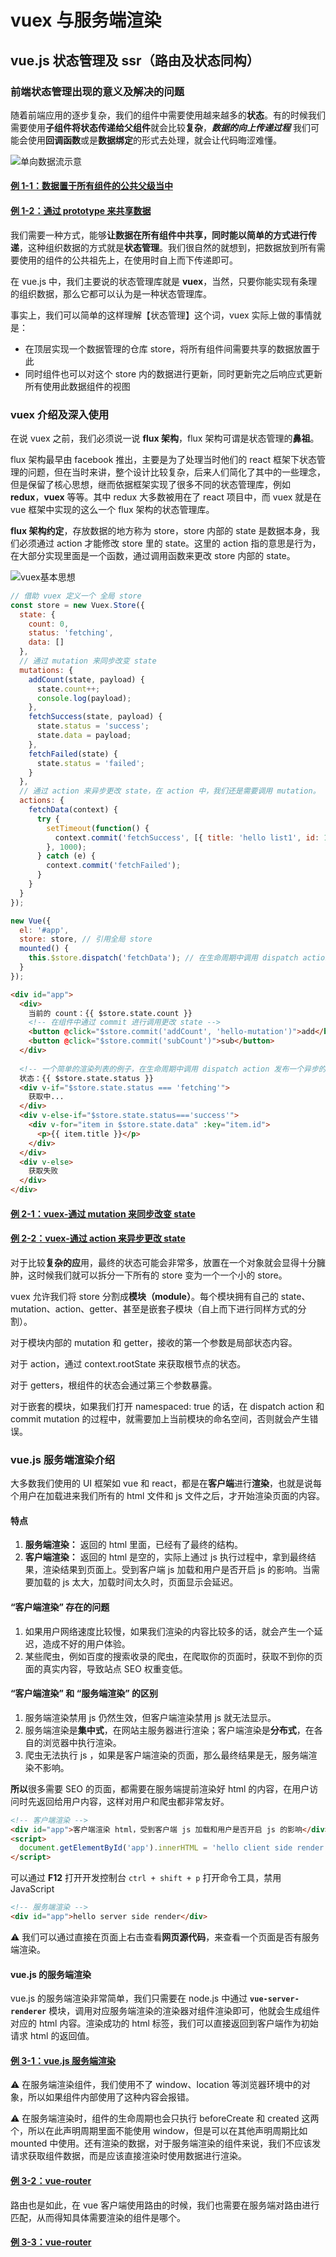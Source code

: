 # vuex 与服务端渲染

## vue.js 状态管理及 ssr（路由及状态同构）

### 前端状态管理出现的意义及解决的问题

随着前端应用的逐步复杂，我们的组件中需要使用越来越多的**状态**。有的时候我们需要使用**子组件将状态传递给父组件**就会比较**复杂**，***数据的向上传递过程*** 我们可能会使用**回调函数**或是**数据绑定**的形式去处理，就会让代码晦涩难懂。

![单向数据流示意](./img/单向数据流.png)

#### [例 1-1：数据置于所有组件的公共父级当中](./1-vue-basic/index.html)

#### [例 1-2：通过 prototype 来共享数据](./1-vue-basic/index2.html)

我们需要一种方式，能够**让数据在所有组件中共享，同时能以简单的方式进行传递**，这种组织数据的方式就是**状态管理**。我们很自然的就想到，把数据放到所有需要使用的组件的公共祖先上，在使用时自上而下传递即可。

在 vue.js 中，我们主要说的状态管理库就是 **vuex**，当然，只要你能实现有条理的组织数据，那么它都可以认为是一种状态管理库。

事实上，我们可以简单的这样理解【状态管理】这个词，vuex 实际上做的事情就是：

* 在顶层实现一个数据管理的仓库 store，将所有组件间需要共享的数据放置于此
* 同时组件也可以对这个 store 内的数据进行更新，同时更新完之后响应式更新所有使用此数据组件的视图

### vuex 介绍及深入使用

在说 vuex 之前，我们必须说一说 **flux 架构**，flux 架构可谓是状态管理的**鼻祖**。

flux 架构最早由 facebook 推出，主要是为了处理当时他们的 react 框架下状态管理的问题，但在当时来讲，整个设计比较复杂，后来人们简化了其中的一些理念，但是保留了核心思想，继而依据框架实现了很多不同的状态管理库，例如 **redux**，**vuex** 等等。其中 redux 大多数被用在了 react 项目中，而 vuex 就是在 vue 框架中实现的这么一个 flux 架构的状态管理库。

**flux 架构约定**，存放数据的地方称为 store，store 内部的 state 是数据本身，我们必须通过 action 才能修改 store 里的 state。这里的 action 指的意思是行为，在大部分实现里面是一个函数，通过调用函数来更改 store 内部的 state。

![vuex基本思想](./img/vuex基本思想.png)

```js
// 借助 vuex 定义一个 全局 store
const store = new Vuex.Store({
  state: {
    count: 0,
    status: 'fetching',
    data: []
  },
  // 通过 mutation 来同步改变 state
  mutations: {
    addCount(state, payload) {
      state.count++;  
      console.log(payload);
    },
    fetchSuccess(state, payload) {
      state.status = 'success';
      state.data = payload;
    },
    fetchFailed(state) {
      state.status = 'failed';
    }
  },
  // 通过 action 来异步更改 state，在 action 中，我们还是需要调用 mutation。
  actions: {  
    fetchData(context) {
      try {
        setTimeout(function() {
          context.commit('fetchSuccess', [{ title: 'hello list1', id: 1 }, { title: 'hello list2', id: 2 }]);
        }, 1000);
      } catch (e) {
        context.commit('fetchFailed');
      }
    }
  }
});

new Vue({
  el: '#app',
  store: store, // 引用全局 store
  mounted() {
    this.$store.dispatch('fetchData'); // 在生命周期中调用 dispatch action 发布一个异步的 action
  }
});
```

```html
<div id="app">
  <div>
    当前的 count：{{ $store.state.count }}
    <!-- 在组件中通过 commit 进行调用更改 state -->
    <button @click="$store.commit('addCount', 'hello-mutation')">add</button>
    <button @click="$store.commit('subCount')">sub</button>
  </div>
  
  <!-- 一个简单的渲染列表的例子，在生命周期中调用 dispatch action 发布一个异步的 action -->
  状态：{{ $store.state.status }}
  <div v-if="$store.state.status === 'fetching'">
    获取中...
  </div>
  <div v-else-if="$store.state.status==='success'">
    <div v-for="item in $store.state.data" :key="item.id">
      <p>{{ item.title }}</p>
    </div>
  </div>
  <div v-else>
    获取失败
  </div>
</div>
```

#### [例 2-1：vuex-通过 mutation 来同步改变 state](./2-vuex/index.html)

#### [例 2-2：vuex-通过 action 来异步更改 state](./2-vuex/index2.html)

对于比较**复杂的应**用，最终的状态可能会非常多，放置在一个对象就会显得十分臃肿，这时候我们就可以拆分一下所有的 store 变为一个一个小的 store。

vuex 允许我们将 store 分割成**模块（module）**。每个模块拥有自己的 state、mutation、action、getter、甚至是嵌套子模块（自上而下进行同样方式的分割）。

对于模块内部的 mutation 和 getter，接收的第一个参数是局部状态内容。

对于 action，通过 context.rootState 来获取根节点的状态。

对于 getters，根组件的状态会通过第三个参数暴露。

对于嵌套的模块，如果我们打开 namespaced: true 的话，在 dispatch action 和 commit mutation 的过程中，就需要加上当前模块的命名空间，否则就会产生错误。

### vue.js 服务端渲染介绍

大多数我们使用的 UI 框架如 vue 和 react，都是在**客户端**进行**渲染**，也就是说每个用户在加载进来我们所有的 html 文件和 js 文件之后，才开始渲染页面的内容。

#### 特点

1. **服务端渲染：** 返回的 html 里面，已经有了最终的结构。
2. **客户端渲染：** 返回的 html 是空的，实际上通过 js 执行过程中，拿到最终结果，渲染结果到页面上。受到客户端 js 加载和用户是否开启 js 的影响。当需要加载的 js 太大，加载时间太久时，页面显示会延迟。

#### “客户端渲染” 存在的问题

1. 如果用户网络速度比较慢，如果我们渲染的内容比较多的话，就会产生一个延迟，造成不好的用户体验。
2. 某些爬虫，例如百度的搜索收录的爬虫，在爬取你的页面时，获取不到你的页面的真实内容，导致站点 SEO 权重变低。

#### “客户端渲染” 和 “服务端渲染” 的区别

1. 服务端渲染禁用 js 仍然生效，但客户端渲染禁用 js 就无法显示。
2. 服务端渲染是**集中式**，在网站主服务器进行渲染；客户端渲染是**分布式**，在各自的浏览器中执行渲染。
3. 爬虫无法执行 js ，如果是客户端渲染的页面，那么最终结果是无，服务端渲染不影响。

**所以**很多需要 SEO 的页面，都需要在服务端提前渲染好 html 的内容，在用户访问时先返回给用户内容，这样对用户和爬虫都非常友好。

```html
<!-- 客户端渲染 -->
<div id="app">客户端渲染 html，受到客户端 js 加载和用户是否开启 js 的影响</div>
<script>
  document.getElementById('app').innerHTML = 'hello client side render';
</script>
```

可以通过  **F12** 打开开发控制台 `ctrl + shift + p` 打开命令工具，禁用 JavaScript

```html
<!-- 服务端渲染 -->
<div id="app">hello server side render</div>
```

⚠️ 我们可以通过直接在页面上右击查看**网页源代码**，来查看一个页面是否有服务端渲染。

#### vue.js 的服务端渲染

vue.js 的服务端渲染非常简单，我们只需要在 node.js 中通过 **`vue-server-renderer`** 模块，调用对应服务端渲染的渲染器对组件渲染即可，他就会生成组件对应的 html 内容。渲染成功的 html 标签，我们可以直接返回到客户端作为初始请求 html 的返回值。

#### [例 3-1：vue.js 服务端渲染](./3-ssr/2-vue-ssr/)

⚠️ 在服务端渲染组件，我们使用不了 window、location 等浏览器环境中的对象，所以如果组件内部使用了这种内容会报错。

⚠️ 在服务端渲染时，组件的生命周期也会只执行 beforeCreate 和 created 这两个，所以在此声明周期里面不能使用 window，但是可以在其他声明周期比如 mounted 中使用。还有渲染的数据，对于服务端渲染的组件来说，我们不应该发请求获取组件数据，而是应该直接渲染时使用数据进行渲染。

#### [例 3-2：vue-router](./3-ssr/3-vue-vuex-isomorphic/)

路由也是如此，在 vue 客户端使用路由的时候，我们也需要在服务端对路由进行匹配，从而得知具体需要渲染的组件是哪个。

#### [例 3-3：vue-router](./3-ssr/4-vue-ssr-project/)
